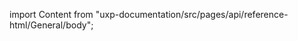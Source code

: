 
import Content from "uxp-documentation/src/pages/api/reference-html/General/body";

<Content query="product=xd"/>
